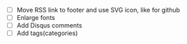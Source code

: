 * [ ] Move RSS link to footer and use SVG icon, like for github
* [ ] Enlarge fonts
* [ ] Add Disqus comments
* [ ] Add tags(categories)

